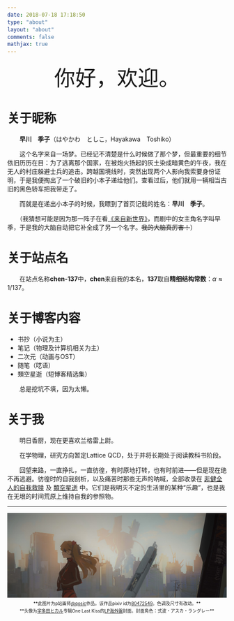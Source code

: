```yaml
---
date: 2018-07-18 17:18:50
type: "about"
layout: "about"
comments: false
mathjax: true
---
```


<center><font size = 8> 你好，欢迎。 </font></center>

# 关于昵称

　　**早川　季子**（はやかわ　としこ，Hayakawa　Toshiko）

　　这个名字来自一场梦。已经记不清楚是什么时候做了那个梦，但最重要的细节依旧历历在目：为了逃离那个国家，在被炮火扬起的灰土染成暗黄色的午夜，我在无人的村庄躲避士兵的追击。跨越国境线时，突然出现两个人影向我索要身份证明，于是我便掏出了一个破旧的小本子递给他们。查看过后，他们就用一辆相当古旧的黑色轿车把我带走了。

　　而就是在递出小本子的时候，我瞟到了首页记载的姓名：**早川　季子**。

　　（我猜想可能是因为那一阵子在看[《来自新世界》](https://zh.wikipedia.org/wiki/來自新世界#電視動畫)，而剧中的女主角名字叫早季，于是我的大脑自动把它补全成了另一个名字。~~我的大脑真厉害！~~）

# 关于站点名

　　在站点名称**chen-137**中，**chen**来自我的本名，**137**取自**精细结构常数**：$\alpha \approx 1/137$。

# 关于博客内容

- 书抄（小说为主）
- 笔记（物理及计算机相关为主）
- 二次元（动画与OST）
- 随笔（呓语）
- 類空星逝（短博客精选集）

　　总是挖坑不填，因为太懒。

# 关于我

　　明日香厨，现在更喜欢兰格雷上尉。

　　在学物理，研究方向暂定Lattice QCD，处于并将长期处于阅读教科书阶段。

　　回望来路，一直挣扎，一直彷徨，有时原地打转，也有时前进——但是现在绝不再逃避。彷徨时的自我剖析，以及痛苦时那些无声的呐喊，全部收录在 [非健全人的自我救赎](https://blog.chen-137.me/tags/非健全人的自我救赎/) 及 [類空星逝](https://blog.chen-137.me/microblog/) 中。它们是我明灭不定的生活里的某种“乐趣”，也是我在无垠的时间荒原上维持自我的参照物。

***

<img src="index/Asuka.jpg" alt="Asuka" width="682">

<center><font size = 1> **此图片为p站画师<a href="https://www.pixiv.net/users/13447132/">@qosic</a>作品。该作品pixiv id为<a href="https://www.pixiv.net/artworks/80472549/">80472549</a>。色调及尺寸有改动。** </font></center>

<center><font size = 1> **头像为<a href="https://www.utadahikaru.jp">宇多田ヒカル</a>专辑One Last Kiss的<a href="https://www.utadahikaru.jp/music/album/title_20.html">LP海外盤</a>封面。封面角色：式波・アスカ・ラングレー** </font></center>